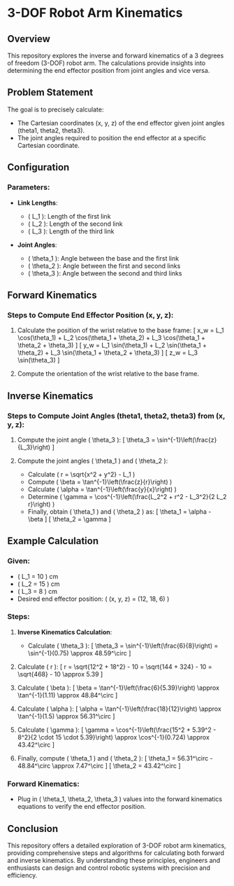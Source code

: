 # 3-DOF Robot Arm Kinematics

## Overview
This repository explores the inverse and forward kinematics of a 3 degrees of freedom (3-DOF) robot arm. The calculations provide insights into determining the end effector position from joint angles and vice versa.

## Problem Statement
The goal is to precisely calculate:
- The Cartesian coordinates (x, y, z) of the end effector given joint angles (theta1, theta2, theta3).
- The joint angles required to position the end effector at a specific Cartesian coordinate.

## Configuration
### Parameters:
- **Link Lengths**:
  - \( L_1 \): Length of the first link
  - \( L_2 \): Length of the second link
  - \( L_3 \): Length of the third link
  
- **Joint Angles**:
  - \( \theta_1 \): Angle between the base and the first link
  - \( \theta_2 \): Angle between the first and second links
  - \( \theta_3 \): Angle between the second and third links

## Forward Kinematics
### Steps to Compute End Effector Position (x, y, z):
1. Calculate the position of the wrist relative to the base frame:
   \[ x_w = L_1 \cos(\theta_1) + L_2 \cos(\theta_1 + \theta_2) + L_3 \cos(\theta_1 + \theta_2 + \theta_3) \]
   \[ y_w = L_1 \sin(\theta_1) + L_2 \sin(\theta_1 + \theta_2) + L_3 \sin(\theta_1 + \theta_2 + \theta_3) \]
   \[ z_w = L_3 \sin(\theta_3) \]

2. Compute the orientation of the wrist relative to the base frame.

## Inverse Kinematics
### Steps to Compute Joint Angles (theta1, theta2, theta3) from (x, y, z):
1. Compute the joint angle \( \theta_3 \):
   \[ \theta_3 = \sin^{-1}\left(\frac{z}{L_3}\right) \]

2. Compute the joint angles \( \theta_1 \) and \( \theta_2 \):
   - Calculate \( r = \sqrt{x^2 + y^2} - L_1 \)
   - Compute \( \beta = \tan^{-1}\left(\frac{z}{r}\right) \)
   - Calculate \( \alpha = \tan^{-1}\left(\frac{y}{x}\right) \)
   - Determine \( \gamma = \cos^{-1}\left(\frac{L_2^2 + r^2 - L_3^2}{2 L_2 r}\right) \)
   - Finally, obtain \( \theta_1 \) and \( \theta_2 \) as:
     \[ \theta_1 = \alpha - \beta \]
     \[ \theta_2 = \gamma \]

## Example Calculation
### Given:
- \( L_1 = 10 \) cm
- \( L_2 = 15 \) cm
- \( L_3 = 8 \) cm
- Desired end effector position: \( (x, y, z) = (12, 18, 6) \)

### Steps:
1. **Inverse Kinematics Calculation**:
   - Calculate \( \theta_3 \):
     \[ \theta_3 = \sin^{-1}\left(\frac{6}{8}\right) = \sin^{-1}(0.75) \approx 48.59^\circ \]

2. Calculate \( r \):
   \[ r = \sqrt{12^2 + 18^2} - 10 = \sqrt{144 + 324} - 10 = \sqrt{468} - 10 \approx 5.39 \]

3. Calculate \( \beta \):
   \[ \beta = \tan^{-1}\left(\frac{6}{5.39}\right) \approx \tan^{-1}(1.11) \approx 48.84^\circ \]

4. Calculate \( \alpha \):
   \[ \alpha = \tan^{-1}\left(\frac{18}{12}\right) \approx \tan^{-1}(1.5) \approx 56.31^\circ \]

5. Calculate \( \gamma \):
   \[ \gamma = \cos^{-1}\left(\frac{15^2 + 5.39^2 - 8^2}{2 \cdot 15 \cdot 5.39}\right) \approx \cos^{-1}(0.724) \approx 43.42^\circ \]

6. Finally, compute \( \theta_1 \) and \( \theta_2 \):
   \[ \theta_1 = 56.31^\circ - 48.84^\circ \approx 7.47^\circ \]
   \[ \theta_2 = 43.42^\circ \]

### Forward Kinematics:
- Plug in \( \theta_1, \theta_2, \theta_3 \) values into the forward kinematics equations to verify the end effector position.

## Conclusion
This repository offers a detailed exploration of 3-DOF robot arm kinematics, providing comprehensive steps and algorithms for calculating both forward and inverse kinematics. By understanding these principles, engineers and enthusiasts can design and control robotic systems with precision and efficiency.
